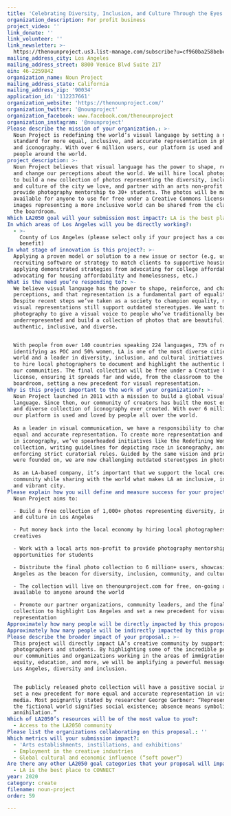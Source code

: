 ```yaml
---
title: 'Celebrating Diversity, Inclusion, and Culture Through the Eyes of Angelenos'
organization_description: For profit business
project_video: ''
link_donate: ''
link_volunteer: ''
link_newsletter: >-
  https://thenounproject.us3.list-manage.com/subscribe?u=cf960ba258bebc932ddf669bc&id=ff23fc3fde&group%5B8777%5D%5B1%5D=True
mailing_address_city: Los Angeles
mailing_address_street: 8800 Venice Blvd Suite 217
ein: 46-2259842
organization_name: Noun Project
mailing_address_state: California
mailing_address_zip: '90034'
application_id: '112237661'
organization_website: 'https://thenounproject.com/'
organization_twitter: '@nounproject'
organization_facebook: www.facebook.com/thenounproject
organization_instagram: '@nounproject'
Please describe the mission of your organization.: >-
  Noun Project is redefining the world’s visual language by setting a new
  standard for more equal, inclusive, and accurate representation in photography
  and iconography. With over 6 million users, our platform is used and loved by
  people around the world. 
project_description: >-
  Noun Project believes that visual language has the power to shape, reinforce,
  and change our perceptions about the world. We will hire local photographers
  to build a new collection of photos representing the diversity, inclusivity,
  and culture of the city we love, and partner with an arts non-profit to
  provide photography mentorship to 30+ students. The photos will be made
  available for anyone to use for free under a Creative Commons license, so that
  images representing a more inclusive world can be shared from the classroom to
  the boardroom.
Which LA2050 goal will your submission most impact?: LA is the best place to CREATE
In which areas of Los Angeles will you be directly working?:
  - >-
    County of Los Angeles (please select only if your project has a countywide
    benefit)
In what stage of innovation is this project?: >-
  Applying a proven model or solution to a new issue or sector (e.g, using a job
  recruiting software or strategy to match clients to supportive housing sites,
  applying demonstrated strategies from advocating for college affordability to
  advocating for housing affordability and homelessness, etc.)
What is the need you’re responding to?: >-
  We believe visual language has the power to shape, reinforce, and change our
  perceptions, and that representation is a fundamental part of equality.
  Despite recent steps we’ve taken as a society to champion equality, many
  visual representations still support outdated stereotypes. We want to utilize
  photography to give a visual voice to people who’ve traditionally been
  underrepresented and build a collection of photos that are beautiful,
  authentic, inclusive, and diverse. 


  With people from over 140 countries speaking 224 languages, 73% of residents
  identifying as POC and 50% women, LA is one of the most diverse cities in the
  world and a leader in diversity, inclusion, and cultural initiatives. We want
  to hire local photographers to document and highlight the authentic beauty of
  our communities. The final collection will be free under a Creative Commons
  license, ensuring it spreads far and wide, from the classroom to the
  boardroom, setting a new precedent for visual representation. 
Why is this project important to the work of your organization?: >-
  Noun Project launched in 2011 with a mission to build a global visual
  language. Since then, our community of creators has built the most extensive
  and diverse collection of iconography ever created. With over 6 million users,
  our platform is used and loved by people all over the world. 
      
  As a leader in visual communication, we have a responsibility to champion more
  equal and accurate representation. To create more representation and inclusion
  in iconography, we’ve spearheaded initiatives like the Redefining Women icon
  collection, writing guidelines for depicting race in iconography, and
  enforcing strict curatorial rules. Guided by the same vision and principles we
  were founded on, we are now challenging outdated stereotypes in photography. 
      
  As an LA-based company, it’s important that we support the local creative
  community while sharing with the world what makes LA an inclusive, innovative,
  and vibrant city.
Please explain how you will define and measure success for your project.: >-
  Noun Project aims to: 

  - Build a free collection of 1,000+ photos representing diversity, inclusion,
  and culture in Los Angeles

  - Put money back into the local economy by hiring local photographers and
  creatives

  - Work with a local arts non-profit to provide photography mentorship
  opportunities for students

  - Distribute the final photo collection to 6 million+ users, showcasing Los
  Angeles as the beacon for diversity, inclusion, community, and culture

  - The collection will live on thenounproject.com for free, on-going access
  available to anyone around the world

  - Promote our partner organizations, community leaders, and the final
  collection to highlight Los Angeles and set a new precedent for visual
  representation
Approximately how many people will be directly impacted by this proposal?: '1000'
Approximately how many people will be indirectly impacted by this proposal?: '6000000'
Please describe the broader impact of your proposal.: >-
  This project will directly impact LA’s creative community by supporting local
  photographers and students. By highlighting some of the incredible people in
  our communities and organizations working in the areas of immigration, gender
  equity, education, and more, we will be amplifying a powerful message about
  Los Angeles, diversity and inclusion. 


  The publicly released photo collection will have a positive social impact and
  set a new precedent for more equal and accurate representation in visual
  media. Most poignantly stated by researcher George Gerbner: “Representation in
  the fictional world signifies social existence; absence means symbolic
  annihilation.” 
Which of LA2050’s resources will be of the most value to you?:
  - Access to the LA2050 community
Please list the organizations collaborating on this proposal.: ''
Which metrics will your submission impact?:
  - 'Arts establishments, instillations, and exhibitions'
  - Employment in the creative industries
  - Global cultural and economic influence (“soft power”)
Are there any other LA2050 goal categories that your proposal will impact?:
  - LA is the best place to CONNECT
year: 2020
category: create
filename: noun-project
order: 59

---
```

